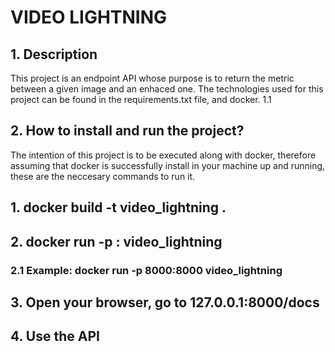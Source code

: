 # VIDEO LIGHTNING

## 1.  Description

This project is an endpoint API whose purpose is to return the metric between a given image and an enhaced one.
The technologies used for this project can be found in the requirements.txt file, and docker.
1.1

## 2.  How to install and run the project?
The intention of this project is to be executed along with docker, therefore assuming that docker is successfully 
install in your machine up and running, these are the neccesary commands to run it.

## 1.  docker build -t video_lightning .

## 2.  docker run -p <port from the outside>:<port from the inside> video_lightning 


### 2.1 Example: docker run -p 8000:8000 video_lightning 

## 3.  Open your browser, go to 127.0.0.1:8000/docs

##  4. Use the API

